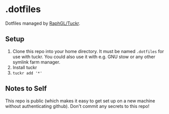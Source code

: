 # .dotfiles
Dotfiles managed by [RaphGL/Tuckr](https://github.com/RaphGL/Tuckr).

## Setup
1. Clone this repo into your home directory. It must be named `.dotfiles` for use with tuckr. You could also use it with e.g. GNU stow or any other symlink farm manager.
2. Install tuckr
3. `tuckr add '*'`

## Notes to Self
This repo is public (which makes it easy to get set up on a new machine without authenticating github).
Don't commit any secrets to this repo!
